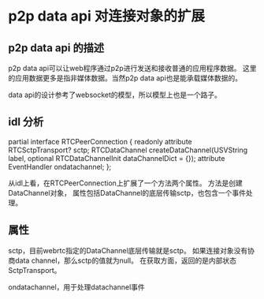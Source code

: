 # p2p data api 对连接对象的扩展

## p2p data api 的描述

p2p data api可以让web程序通过p2p进行发送和接收普通的应用程序数据。
这里的应用数据更多是指非媒体数据。当然p2p data api也是能承载媒体数据的。

data api的设计参考了websocket的模型，所以模型上也是一个路子。

## idl 分析

partial interface RTCPeerConnection {
  readonly attribute RTCSctpTransport? sctp;
  RTCDataChannel createDataChannel(USVString label,
    optional RTCDataChannelInit dataChannelDict = {});
  attribute EventHandler ondatachannel;
};

从idl上看，在RTCPeerConnection上扩展了一个方法两个属性。
方法是创建DataChannel对象，
属性包括DataChannel的底层传输sctp，也包含一个事件处理。

## 属性

sctp，目前webrtc指定的DataChannel底层传输就是sctp。
如果连接对象没有协商data channel，那么sctp的值就为null。
在获取方面，返回的是内部状态SctpTransport。

ondatachannel，用于处理datachannel事件
